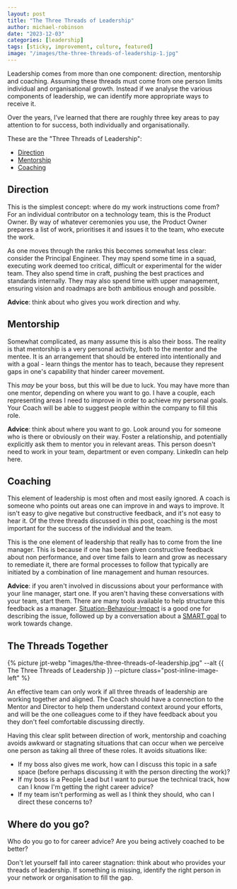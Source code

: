 ```yaml
---
layout: post
title: "The Three Threads of Leadership"
author: michael-robinson
date: "2023-12-03"
categories: [leadership]
tags: [sticky, improvement, culture, featured]
image: "/images/the-three-threads-of-leadership-1.jpg"
---
```


Leadership comes from more than one component: direction, mentorship and coaching. Assuming these threads must come from one person limits individual and organisational growth. Instead if we analyse the various components of leadership, we can identify more appropriate ways to receive it.

Over the years, I’ve learned that there are roughly three key areas to pay attention to for success, both individually and organisationally.

These are the "Three Threads of Leadership":

- [Direction](#direction)
- [Mentorship](#mentorship)
- [Coaching](#coaching)

## Direction

This is the simplest concept: where do my work instructions come from? For an individual contributor on a technology team, this is the Product Owner. By way of whatever ceremonies you use, the Product Owner prepares a list of work, prioritises it and issues it to the team, who execute the work.

As one moves through the ranks this becomes somewhat less clear: consider the Principal Engineer. They may spend some time in a squad, executing work deemed too critical, difficult or experimental for the wider team. They also spend time in craft, pushing the best practices and standards internally. They may also spend time with upper management, ensuring vision and roadmaps are both ambitious enough and possible.

**Advice**: think about who gives you work direction and why.

## Mentorship

Somewhat complicated, as many assume this is also their boss. The reality is that mentorship is a very personal activity, both to the mentor and the mentee. It is an arrangement that should be entered into intentionally and with a goal - learn things the mentor has to teach, because they represent gaps in one's capability that hinder career movement.

This _may_ be your boss, but this will be due to luck. You may have more than one mentor, depending on where you want to go. I have a couple, each representing areas I need to improve in order to achieve my personal goals. Your Coach will be able to suggest people within the company to fill this role.

**Advice**: think about where you want to go. Look around you for someone who is there or obviously on their way. Foster a relationship, and potentially explicitly ask them to mentor you in relevant areas. This person doesn't need to work in your team, department or even company. LinkedIn can help here.

## Coaching

This element of leadership is most often and most easily ignored. A coach is someone who points out areas one can improve in and ways to improve. It isn't easy to give negative but constructive feedback, and it's not easy to hear it. Of the three threads discussed in this post, coaching is the most important for the success of the individual and the team.

This is the one element of leadership that really has to come from the line manager. This is because if one has been given constructive feedback about non performance, and over time fails to learn and grow as necessary to remediate it, there are formal processes to follow that typically are initiated by a combination of line management and human resources.

**Advice**: if you aren't involved in discussions about your performance with your line manager, start one. If you aren't having these conversations with your team, start them. There are many tools available to help structure this feedback as a manager. [Situation-Behaviour-Impact](https://www.ccl.org/articles/leading-effectively-articles/closing-the-gap-between-intent-vs-impact-sbii/) is a good one for describing the issue, followed up by a conversation about a [SMART goal](https://www.indeed.com/career-advice/career-development/how-to-write-smart-goals) to work towards change.

## The Threads Together

{% picture jpt-webp "images/the-three-threads-of-leadership.jpg" --alt {{ The Three Threads of Leadership }} --picture class="post-inline-image-left" %}

An effective team can only work if all three threads of leadership are working together and aligned. The Coach should have a connection to the Mentor and Director to help them understand context around your efforts, and will be the one colleagues come to if they have feedback about you they don't feel comfortable discussing directly.

Having this clear split between direction of work, mentorship and coaching avoids awkward or stagnating situations that can occur when we perceive one person as taking all three of these roles. It avoids situations like:

- If my boss also gives me work, how can I discuss this topic in a safe space (before perhaps discussing it with the person directing the work)?
- If my boss is a People Lead but I want to pursue the technical track, how can I know I'm getting the right career advice?
- If my team isn't performing as well as I think they should, who can I direct these concerns to?

## Where do you go?

Who do you go to for career advice? Are you being actively coached to be better?

Don't let yourself fall into career stagnation: think about who provides your threads of leadership. If something is missing, identify the right person in your network or organisation to fill the gap.
